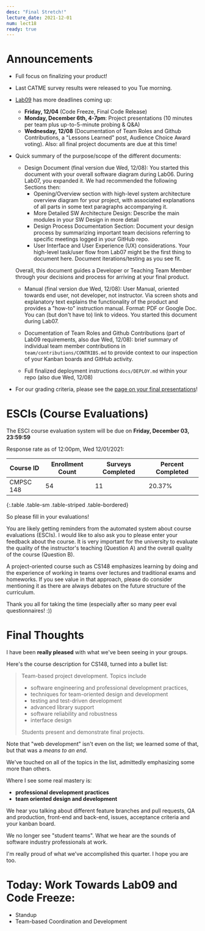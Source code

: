 ```yaml
---
desc: "Final Stretch!"
lecture_date: 2021-12-01
num: lect18
ready: true
---
```


# Announcements
* Full focus on finalizing your product! 

* Last CATME survey results were released to you Tue morning.

* [Lab09](https://ucsb-cs148.github.io/f21/lab/lab09/) has more deadlines coming up: 
    * **Friday, 12/04** (Code Freeze, Final Code Release)
    * **Monday, December 6th, 4-7pm**: Project presentations (10 minutes per team plus up-to-5-minute probing & Q&A)
    * **Wednesday, 12/08** (Documentation of Team Roles and Github Contributions, a "Lessons Learned" post, Audience Choice Award voting). Also: all final project documents are due at this time! 
      


* Quick summary of the purpose/scope of the different documents: 
    * Design Document (final version due Wed, 12/08): You started this document with your overall software diagram during Lab06. During Lab07, you expanded it. We had recommended the following Sections then: 
        * Opening/Overview section with high-level system architecture overview diagram for your project, with associated explanations of all parts in some text paragraphs accompanying it.
        * More Detailed SW Architecture Design: Describe the main modules in your SW Design in more detail
        * Design Process Documentation Section: Document your design process by summarizing important team decisions referring to specific meetings logged in your GitHub repo.
        * User Interface and User Experience (UX) considerations. Your high-level task/user flow from Lab07 might be the first thing to document here. Document iterations/testing as you see fit. 
         

    Overall, this document guides a Developer or Teaching Team Member through your decisions and process for arriving at your final product. 
    
    * Manual (final version due Wed, 12/08): User Manual, oriented towards end user, not developer, not instructor. Via screen shots and explanatory text explains the functionality of the product and provides a "how-to" instruction manual. Format: PDF or Google Doc. You can (but don't have to) link to videos. You started this document during Lab07.  

    * Documentation of Team Roles and Github Contributions (part of Lab09 requirements, also due Wed, 12/08): brief summary of individual team member contributions in `team/contributions/CONTRIBS.md` to provide context to our inspection of your Kanban boards and GitHub activity.

    * Full finalized deployment instructions `docs/DEPLOY.md` within your repo (also due Wed, 12/08)
      


* For our grading criteria, please see the [page on your final presentations](https://ucsb-cs148.github.io/f21/exam/project_presentations/)!


# ESCIs (Course Evaluations)

The ESCI course evaluation system will be due on **Friday, December 03, 23:59:59**

Response rate as of 12:00pm, Wed 12/01/2021:

| Course ID |	Enrollment Count	|Surveys Completed	|Percent Completed|
|-|-|-|-|
| CMPSC 148 	| 54	| 11 |	20.37% |
{:.table .table-sm .table-striped .table-bordered}
 
So please fill in your evaluations!

You are likely getting reminders from the automated system about course evaluations (ESCIs). I would like to also ask you to please enter your feedback about the course.  It is very important for the university to evaluate the quality of the instructor's teaching (Question A) and the overall quality of the course (Question B).

A project-oriented course such as CS148 emphasizes learning by doing and the experience of working in teams over lectures and traditional exams and homeworks. If you see value in that approach, please do consider mentioning it as there are always debates on the future structure of the curriculum.  

Thank you all for taking the time (especially after so many peer eval questionnaires! :))  

# Final Thoughts

I have been **really pleased** with what we've been seeing in your groups.

Here's the course description for CS148, turned into a bullet list:

> Team-based project development. Topics include 
>
> * software engineering and professional development practices, 
> * techniques for team-oriented design and development
> * testing and test-driven development
> * advanced library support
> * software reliability and robustness
> * interface design 
>
> Students present and demonstrate final projects.

Note that "web development" isn't even on the list; we learned some of that, but that was a *means to an end*.

We've touched on all of the topics in the list, admittedly emphasizing some more than others.

Where I see some real mastery is:
* **professional development practices**
* **team oriented design and development**

We hear you talking about different feature branches and pull requests, QA and production, front-end and back-end, issues, acceptance criteria and your kanban board. 

We no longer see "student teams".  What we hear are the sounds of software industry professionals at work.

I'm really proud of what we've accomplished this quarter.  I hope you are too.


# Today: Work Towards Lab09 and Code Freeze: 

* Standup 
* Team-based Coordination and Development

